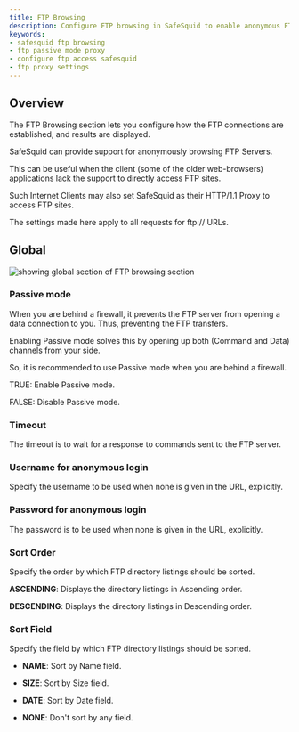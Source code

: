 ```yaml
---
title: FTP Browsing  
description: Configure FTP browsing in SafeSquid to enable anonymous FTP access, support passive mode behind firewalls, and control how FTP directory listings are displayed.  
keywords:  
- safesquid ftp browsing  
- ftp passive mode proxy  
- configure ftp access safesquid  
- ftp proxy settings  
---
```


## Overview

The FTP Browsing section lets you configure how the FTP connections are established, and results are displayed.

SafeSquid can provide support for anonymously browsing FTP Servers.

This can be useful when the client (some of the older web-browsers) applications lack the support to directly access FTP sites.

Such Internet Clients may also set SafeSquid as their HTTP/1.1 Proxy to access FTP sites.

The settings made here apply to all requests for ftp:// URLs.

## Global

![showing global section of FTP browsing section ](/img/Configure/Application_Setup/FTP_browsing/image1.webp)

### Passive mode

When you are behind a firewall, it prevents the FTP server from opening a data connection to you. Thus, preventing the FTP transfers.

Enabling Passive mode solves this by opening up both (Command and Data) channels from your side.

So, it is recommended to use Passive mode when you are behind a firewall.

TRUE: Enable Passive mode.

FALSE: Disable Passive mode.

### Timeout

The timeout is to wait for a response to commands sent to the FTP server.

### Username for anonymous login

Specify the username to be used when none is given in the URL, explicitly.

### Password for anonymous login

The password is to be used when none is given in the URL, explicitly.

### Sort Order

Specify the order by which FTP directory listings should be sorted.

**ASCENDING**: Displays the directory listings in Ascending order.

**DESCENDING**: Displays the directory listings in Descending order.

### Sort Field

Specify the field by which FTP directory listings should be sorted.

-   **NAME**: Sort by Name field.

-   **SIZE**: Sort by Size field.

-   **DATE**: Sort by Date field.

-   **NONE**: Don't sort by any field.
